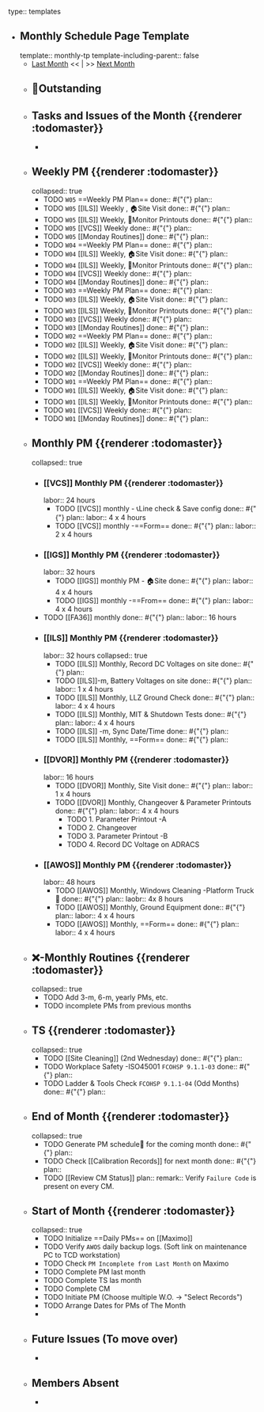 type:: templates

- ## Monthly Schedule Page Template
  template:: monthly-tp
  template-including-parent:: false
	- [Last Month]([[Monthly/]]) << | >> [Next Month]([[Monthly/]])
	- ## 📌Outstanding
	- ## Tasks and Issues of the Month {{renderer :todomaster}}
		-
	- ## Weekly PM {{renderer :todomaster}}
	  collapsed:: true
		- TODO  `W05` ==Weekly PM Plan==
		  done:: #{"{"}
		  plan::
		- TODO `W05` [[ILS]] Weekly ,  🏠️Site Visit
		  done:: #{"{"}
		  plan::
		- TODO `W05` [[ILS]] Weekly, 📄Monitor Printouts 
		  done:: #{"{"}
		  plan::
		- TODO `W05` [[VCS]] Weekly
		  done:: #{"{"}
		  plan::
		- TODO `W05` [[Monday Routines]] 
		  done:: #{"{"}
		  plan::
		- TODO  `W04` ==Weekly PM Plan==
		  done:: #{"{"}
		  plan::
		- TODO `W04` [[ILS]] Weekly, 🏠️Site Visit 
		  done:: #{"{"}
		  plan::
		- TODO `W04` [[ILS]] Weekly, 📄Monitor Printouts 
		  done:: #{"{"}
		  plan::
		- TODO `W04` [[VCS]] Weekly
		  done:: #{"{"}
		  plan::
		- TODO `W04` [[Monday Routines]] 
		  done:: #{"{"}
		  plan::
		- TODO  `W03` ==Weekly PM Plan==
		  done:: #{"{"}
		  plan::
		- TODO `W03` [[ILS]] Weekly, 🏠️Site Visit 
		  done:: #{"{"}
		  plan::
		- TODO `W03` [[ILS]] Weekly, 📄Monitor Printouts 
		  done:: #{"{"}
		  plan::
		- TODO `W03` [[VCS]] Weekly
		  done:: #{"{"}
		  plan::
		- TODO `W03` [[Monday Routines]] 
		  done:: #{"{"}
		  plan::
		- TODO  `W02` ==Weekly PM Plan==
		  done:: #{"{"}
		  plan::
		- TODO `W02` [[ILS]] Weekly, 🏠️Site Visit 
		  done:: #{"{"}
		  plan::
		- TODO `W02` [[ILS]] Weekly, 📄Monitor Printouts 
		  done:: #{"{"}
		  plan::
		- TODO `W02` [[VCS]] Weekly
		  done:: #{"{"}
		  plan::
		- TODO `W02` [[Monday Routines]] 
		  done:: #{"{"}
		  plan::
		- TODO  `W01` ==Weekly PM Plan==
		  done:: #{"{"}
		  plan::
		- TODO `W01` [[ILS]] Weekly, 🏠️Site Visit 
		  done:: #{"{"}
		  plan::
		- TODO `W01` [[ILS]] Weekly, 📄Monitor Printouts 
		  done:: #{"{"}
		  plan::
		- TODO `W01` [[VCS]] Weekly
		  done:: #{"{"}
		  plan::
		- TODO `W01` [[Monday Routines]] 
		  done:: #{"{"}
		  plan::
	- ## Monthly PM {{renderer :todomaster}}
	  collapsed:: true
		- ### [[VCS]] Monthly PM {{renderer :todomaster}}
		  labor:: 24 hours
			- TODO [[VCS]] monthly - 📞Line check & Save config
			  done:: #{"{"}
			  plan:: 
			  labor::  4 x 4 hours
			- TODO [[VCS]] monthly -==Form== 
			  done:: #{"{"}
			  plan:: 
			  labor::  2 x 4 hours
		- ### [[IGS]] Monthly PM {{renderer :todomaster}}
		  labor:: 32 hours
			- TODO [[IGS]] monthly PM - 🏠️Site
			  done:: #{"{"}
			  plan:: 
			  labor:: 4 x 4 hours
			- TODO [[IGS]] monthly -==From== 
			  done:: #{"{"}
			  plan:: 
			  labor::  4 x 4 hours
		- TODO [[FA36]] monthly 
		  done:: #{"{"}
		  plan:: 
		  labor:: 16 hours
		- ### [[ILS]] Monthly PM {{renderer :todomaster}}
		  labor:: 32 hours
		  collapsed:: true
			- TODO [[ILS]] Monthly, Record DC Voltages on site 
			  done:: #{"{"}
			  plan::
			- TODO [[ILS]]-m, Battery Voltages on site 
			  done:: #{"{"}
			  plan::
			  labor:: 1 x 4 hours
			- TODO [[ILS]] Monthly, LLZ Ground Check 
			  done:: #{"{"}
			  plan:: 
			  labor:: 4 x 4 hours
			- TODO [[ILS]] Monthly, MIT & Shutdown Tests 
			  done:: #{"{"}
			  plan:: 
			  labor:: 4 x 4 hours
			- TODO [[ILS]] -m, Sync Date/Time 
			  done:: #{"{"}
			  plan::
			- TODO [[ILS]] Monthly, ==Form== 
			  done:: #{"{"}
			  plan::
		- ### [[DVOR]] Monthly PM {{renderer :todomaster}}
		  labor:: 16 hours
			- TODO [[DVOR]] Monthly, Site Visit
			  done:: #{"{"}
			  plan::
			  labor:: 1 x 4 hours
			- TODO [[DVOR]] Monthly, Changeover & Parameter Printouts
			  done:: #{"{"}
			  plan::
			  labor:: 4 x 4 hours
				- TODO 1. Parameter Printout -A
				- TODO 2. Changeover
				- TODO 3. Parameter Printout -B
				- TODO 4. Record DC Voltage on ADRACS
		- ### [[AWOS]] Monthly PM {{renderer :todomaster}}
		  labor:: 48 hours
			- TODO [[AWOS]] Monthly, Windows Cleaning -Platform Truck🚛
			  done:: #{"{"}
			  plan:: 
			  laobr:: 4x 8 hours
			- TODO [[AWOS]] Monthly, Ground Equipment
			  done:: #{"{"}
			  plan::
			  labor:: 4 x 4 hours
			- TODO [[AWOS]] Monthly, ==Form== 
			  done:: #{"{"}
			  plan:: 
			  labor:: 4 x 4 hours
	- ## ❌-Monthly Routines {{renderer :todomaster}}
	  collapsed:: true
		- TODO Add 3-m, 6-m, yearly PMs, etc.
		- TODO incomplete PMs from previous months
	- ## TS {{renderer :todomaster}}
	  collapsed:: true
		- TODO [[Site Cleaning]] (2nd Wednesday) 
		  done:: #{"{"}
		  plan::
		- TODO Workplace Safety -ISO45001 `FCOHSP 9.1.1-03`
		  done:: #{"{"}
		  plan::
		- TODO Ladder & Tools Check `FCOHSP 9.1.1-04` (Odd Months) 
		  done:: #{"{"}
		  plan::
	- ## End of Month {{renderer :todomaster}}
	  collapsed:: true
		- TODO Generate PM schedule📅 for the coming month
		  done:: #{"{"}
		  plan::
		- TODO Check [[Calibration Records]] for next month
		  done:: #{"{"}
		  plan::
		- TODO [[Review CM Status]]
		  plan:: 
		  remark:: Verify `Failure Code` is present on every CM.
	- ## Start of Month {{renderer :todomaster}}
	  collapsed:: true
		- TODO Initialize ==Daily PMs== on [[Maximo]]
		- TODO Verify `AWOS` daily backup logs. (Soft link on maintenance PC to TCD workstation)
		- TODO Check `PM Incomplete from Last Month` on Maximo
		- TODO Complete PM last month
		- TODO Complete TS las month
		- TODO Complete CM
		- TODO Initiate PM (Choose multiple W.O. -> "Select Records")
		- TODO Arrange Dates for PMs of The Month
		-
	- ## Future Issues (To move over)
		-
	- ## Members Absent
		-